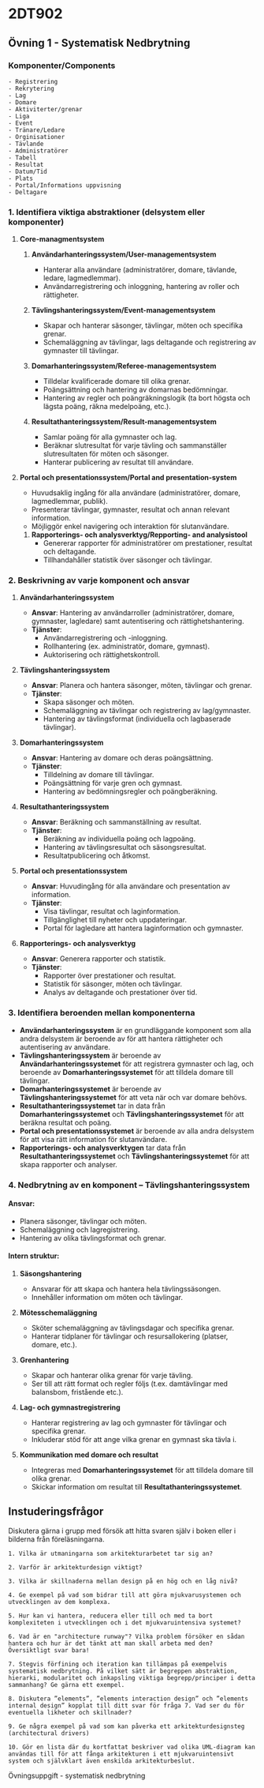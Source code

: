 # 2DT902

## Övning 1 - Systematisk Nedbrytning

### **Komponenter/Components**

    - Registrering
    - Rekrytering
    - Lag
    - Domare
    - Aktiviterter/grenar
    - Liga
    - Event
    - Tränare/Ledare
    - Orginisationer
    - Tävlande
    - Administratörer
    - Tabell
    - Resultat
    - Datum/Tid
    - Plats
    - Portal/Informations uppvisning
    - Deltagare

### 1. **Identifiera viktiga abstraktioner (delsystem eller komponenter)**

1. **Core-managmentsystem**

    1. **Användarhanteringssystem/User-managementsystem**
        - Hanterar alla användare (administratörer, domare, tävlande, ledare, lagmedlemmar).
        - Användarregistrering och inloggning, hantering av roller och rättigheter.

    2. **Tävlingshanteringssystem/Event-managementsystem**
        - Skapar och hanterar säsonger, tävlingar, möten och specifika grenar.
        - Schemaläggning av tävlingar, lags deltagande och registrering av gymnaster till tävlingar.

    3. **Domarhanteringssystem/Referee-managementsystem**
        - Tilldelar kvalificerade domare till olika grenar.
        - Poängsättning och hantering av domarnas bedömningar.
        - Hantering av regler och poängräkningslogik (ta bort högsta och lägsta poäng, räkna medelpoäng, etc.).

    4. **Resultathanteringssystem/Result-managementsystem**
        - Samlar poäng för alla gymnaster och lag.
        - Beräknar slutresultat för varje tävling och sammanställer slutresultaten för möten och säsonger.
        - Hanterar publicering av resultat till användare.

2. **Portal och presentationssystem/Portal and presentation-system**
   - Huvudsaklig ingång för alla användare (administratörer, domare, lagmedlemmar, publik).
   - Presenterar tävlingar, gymnaster, resultat och annan relevant information.
   - Möjliggör enkel navigering och interaktion för slutanvändare.

   1. **Rapporterings- och analysverktyg/Repporting- and analysistool**
        - Genererar rapporter för administratörer om prestationer, resultat och deltagande.
        - Tillhandahåller statistik över säsonger och tävlingar.

### 2. **Beskrivning av varje komponent och ansvar**

1. **Användarhanteringssystem**
   - **Ansvar**: Hantering av användarroller (administratörer, domare, gymnaster, lagledare) samt autentisering och rättighetshantering.
   - **Tjänster**:
     - Användarregistrering och -inloggning.
     - Rollhantering (ex. administratör, domare, gymnast).
     - Auktorisering och rättighetskontroll.

2. **Tävlingshanteringssystem**
   - **Ansvar**: Planera och hantera säsonger, möten, tävlingar och grenar.
   - **Tjänster**:
     - Skapa säsonger och möten.
     - Schemaläggning av tävlingar och registrering av lag/gymnaster.
     - Hantering av tävlingsformat (individuella och lagbaserade tävlingar).

3. **Domarhanteringssystem**
   - **Ansvar**: Hantering av domare och deras poängsättning.
   - **Tjänster**:
     - Tilldelning av domare till tävlingar.
     - Poängsättning för varje gren och gymnast.
     - Hantering av bedömningsregler och poängberäkning.

4. **Resultathanteringssystem**
   - **Ansvar**: Beräkning och sammanställning av resultat.
   - **Tjänster**:
     - Beräkning av individuella poäng och lagpoäng.
     - Hantering av tävlingsresultat och säsongsresultat.
     - Resultatpublicering och åtkomst.

5. **Portal och presentationssystem**
   - **Ansvar**: Huvudingång för alla användare och presentation av information.
   - **Tjänster**:
     - Visa tävlingar, resultat och laginformation.
     - Tillgänglighet till nyheter och uppdateringar.
     - Portal för lagledare att hantera laginformation och gymnaster.

6. **Rapporterings- och analysverktyg**
   - **Ansvar**: Generera rapporter och statistik.
   - **Tjänster**:
     - Rapporter över prestationer och resultat.
     - Statistik för säsonger, möten och tävlingar.
     - Analys av deltagande och prestationer över tid.

### 3. **Identifiera beroenden mellan komponenterna**

- **Användarhanteringssystem** är en grundläggande komponent som alla andra delsystem är beroende av för att hantera rättigheter och autentisering av användare.
- **Tävlingshanteringssystem** är beroende av **Användarhanteringssystemet** för att registrera gymnaster och lag, och beroende av **Domarhanteringssystemet** för att tilldela domare till tävlingar.
- **Domarhanteringssystemet** är beroende av **Tävlingshanteringssystemet** för att veta när och var domare behövs.
- **Resultathanteringssystemet** tar in data från **Domarhanteringssystemet** och **Tävlingshanteringssystemet** för att beräkna resultat och poäng.
- **Portal och presentationssystemet** är beroende av alla andra delsystem för att visa rätt information för slutanvändare.
- **Rapporterings- och analysverktygen** tar data från **Resultathanteringssystemet** och **Tävlingshanteringssystemet** för att skapa rapporter och analyser.

### 4. **Nedbrytning av en komponent – Tävlingshanteringssystem**

#### Ansvar:
- Planera säsonger, tävlingar och möten.
- Schemaläggning och lagregistrering.
- Hantering av olika tävlingsformat och grenar.

#### Intern struktur:
1. **Säsongshantering**
   - Ansvarar för att skapa och hantera hela tävlingssäsongen.
   - Innehåller information om möten och tävlingar.

2. **Mötesschemaläggning**
   - Sköter schemaläggning av tävlingsdagar och specifika grenar.
   - Hanterar tidplaner för tävlingar och resursallokering (platser, domare, etc.).

3. **Grenhantering**
   - Skapar och hanterar olika grenar för varje tävling.
   - Ser till att rätt format och regler följs (t.ex. damtävlingar med balansbom, fristående etc.).

4. **Lag- och gymnastregistrering**
   - Hanterar registrering av lag och gymnaster för tävlingar och specifika grenar.
   - Inkluderar stöd för att ange vilka grenar en gymnast ska tävla i.

5. **Kommunikation med domare och resultat**
   - Integreras med **Domarhanteringssystemet** för att tilldela domare till olika grenar.
   - Skickar information om resultat till **Resultathanteringssystemet**.


## Instuderingsfrågor

Diskutera gärna i grupp med försök att hitta svaren själv i boken eller i bilderna från föreläsningarna.

    1. Vilka är utmaningarna som arkitekturarbetet tar sig an?

    2. Varför är arkitekturdesign viktigt?

    3. Vilka är skillnaderna mellan design på en hög och en låg nivå?

    4. Ge exempel på vad som bidrar till att göra mjukvarusystemen och utvecklingen av dem komplexa.

    5. Hur kan vi hantera, reducera eller till och med ta bort komplexiteten i utvecklingen och i det mjukvaruintensiva systemet?

    6. Vad är en "architecture runway"? Vilka problem försöker en sådan hantera och hur är det tänkt att man skall arbeta med den? Översiktligt svar bara!

    7. Stegvis förfining och iteration kan tillämpas på exempelvis systematisk nedbrytning. På vilket sätt är begreppen abstraktion, hierarki, modularitet och inkapsling viktiga begrepp/principer i detta sammanhang? Ge gärna ett exempel.

    8. Diskutera ”elements”, ”elements interaction design” och ”elements internal design” kopplat till ditt svar för fråga 7. Vad ser du för eventuella likheter och skillnader?

    9. Ge några exempel på vad som kan påverka ett arkitekturdesignsteg (architectural drivers)

    10. Gör en lista där du kortfattat beskriver vad olika UML-diagram kan användas till för att fånga arkitekturen i ett mjukvaruintensivt system och självklart även enskilda arkitekturbeslut.


Övningsuppgift - systematisk nedbrytning

